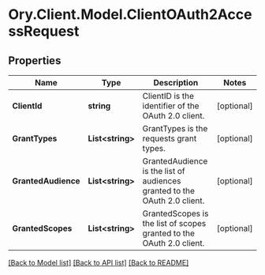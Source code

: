# Ory.Client.Model.ClientOAuth2AccessRequest

## Properties

Name | Type | Description | Notes
------------ | ------------- | ------------- | -------------
**ClientId** | **string** | ClientID is the identifier of the OAuth 2.0 client. | [optional] 
**GrantTypes** | **List&lt;string&gt;** | GrantTypes is the requests grant types. | [optional] 
**GrantedAudience** | **List&lt;string&gt;** | GrantedAudience is the list of audiences granted to the OAuth 2.0 client. | [optional] 
**GrantedScopes** | **List&lt;string&gt;** | GrantedScopes is the list of scopes granted to the OAuth 2.0 client. | [optional] 

[[Back to Model list]](../README.md#documentation-for-models) [[Back to API list]](../README.md#documentation-for-api-endpoints) [[Back to README]](../README.md)

